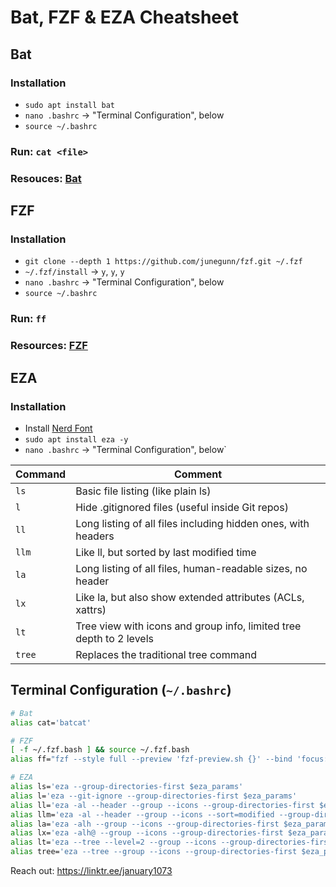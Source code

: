 # Bat, FZF & EZA Cheatsheet

## Bat

### Installation
* `sudo apt install bat`
* `nano .bashrc` → "Terminal Configuration", below
* `source ~/.bashrc`

### Run: `cat <file>`

### Resouces: [Bat](https://github.com/sharkdp/bat)

## FZF

### Installation
* `git clone --depth 1 https://github.com/junegunn/fzf.git ~/.fzf`
* `~/.fzf/install` → `y`, `y`, `y`
* `nano .bashrc` → "Terminal Configuration", below
* `source ~/.bashrc`

### Run: `ff`

### Resources: [FZF](https://github.com/junegunn/fzf)

## EZA

### Installation
* Install [Nerd Font](https://www.nerdfonts.com/)
* `sudo apt install eza -y`
* `nano .bashrc` → "Terminal Configuration", below`

| Command | Comment |
|---------|---------|
| `ls` | Basic file listing (like plain ls) |
| `l` | Hide .gitignored files (useful inside Git repos) |
| `ll` | Long listing of all files including hidden ones, with headers |
| `llm` | Like ll, but sorted by last modified time |
| `la` | Long listing of all files, human-readable sizes, no header |
| `lx` | Like la, but also show extended attributes (ACLs, xattrs) |
| `lt` | Tree view with icons and group info, limited tree depth to 2 levels |
| `tree` | Replaces the traditional tree command |

## Terminal Configuration (`~/.bashrc`)
```bash
# Bat
alias cat='batcat'

# FZF
[ -f ~/.fzf.bash ] && source ~/.fzf.bash
alias ff="fzf --style full --preview 'fzf-preview.sh {}' --bind 'focus:transform-header:file --brief {}'"

# EZA
alias ls='eza --group-directories-first $eza_params'
alias l='eza --git-ignore --group-directories-first $eza_params'
alias ll='eza -al --header --group --icons --group-directories-first $eza_params'
alias llm='eza -al --header --group --icons --sort=modified --group-directories-first $eza_params'
alias la='eza -alh --group --icons --group-directories-first $eza_params'
alias lx='eza -alh@ --group --icons --group-directories-first $eza_params'
alias lt='eza --tree --level=2 --group --icons --group-directories-first $eza_params'
alias tree='eza --tree --group --icons --group-directories-first $eza_params'
```

Reach out: https://linktr.ee/january1073
